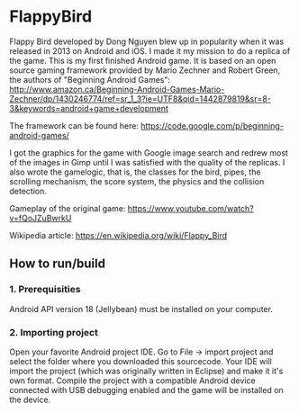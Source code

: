 # FlappyBird
Flappy Bird developed by Dong Nguyen blew up in popularity when it was released in 2013 on Android and iOS. I made it my mission to do a replica of the game. This is my first finished Android game. It is based on an open source gaming framework provided by Mario Zechner and Robert Green, the authors of "Beginning Android Games":
http://www.amazon.ca/Beginning-Android-Games-Mario-Zechner/dp/1430246774/ref=sr_1_3?ie=UTF8&qid=1442879819&sr=8-3&keywords=android+game+development

The framework can be found here: https://code.google.com/p/beginning-android-games/

I got the graphics for the game with Google image search and redrew most of the images in Gimp until I was satisfied with the quality of the replicas. I also wrote the gamelogic, that is, the classes for the bird, pipes, the scrolling mechanism, the score system, the physics and the collision detection.

Gameplay of the original game: https://www.youtube.com/watch?v=fQoJZuBwrkU

Wikipedia article: https://en.wikipedia.org/wiki/Flappy_Bird

## How to run/build
### 1. Prerequisities
Android API version 18 (Jellybean) must be installed on your computer.

### 2. Importing project
Open your favorite Android project IDE. Go to File -> import project and select the folder where you downloaded this sourcecode. Your IDE will import the project (which was originally written in Eclipse) and make it it's own format. Compile the project with a compatible Android device connected with USB debugging enabled and the game will be installed on the device.
